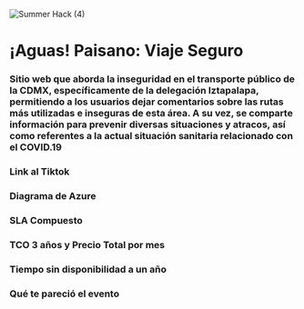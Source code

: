 ![Summer Hack (4)](https://user-images.githubusercontent.com/9124597/127756851-c8627116-f177-4198-966d-9003016d2060.png)

# ¡Aguas! Paisano: Viaje Seguro

### Sitio web que aborda la inseguridad en el transporte público de la CDMX, específicamente de la delegación Iztapalapa, permitiendo a los usuarios dejar comentarios sobre las rutas más utilizadas e inseguras de esta área. A su vez, se comparte información para prevenir diversas situaciones y atracos, así como referentes a la actual situación sanitaria relacionado con el COVID.19

### Link al Tiktok

### Diagrama de Azure

### SLA Compuesto

### TCO 3 años y Precio Total por mes

### Tiempo sin disponibilidad a un año

### Qué te pareció el evento
